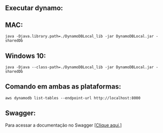 ## Executar dynamo: 

## MAC:
    java -Djava.library.path=./DynamoDBLocal_lib -jar DynamoDBLocal.jar -sharedDb
 
## Windows 10:
    java -Djava --class-path=./DynamoDBLocal_lib -jar DynamoDBLocal.jar -sharedDb

## Comando em ambas as plataformas:
    aws dynamodb list-tables --endpoint-url http://localhost:8000

## Swagger: 
Para acessar a documentação no Swagger [[Clique aqui.]]("http://localhost:8080/swagger-ui-heroes-reactive-api.html")
